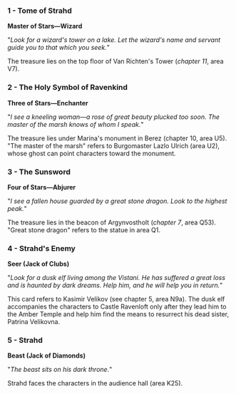 ### 1 - Tome of Strahd

**Master of Stars—Wizard**

"*Look for a wizard's tower on a lake. Let the wizard's name and servant guide you to that which you seek.*"

The treasure lies on the top floor of Van Richten's Tower (*chapter 11*, area V7).


### 2 - The Holy Symbol of Ravenkind

**Three of Stars—Enchanter**

"*I see a kneeling woman—a rose of great beauty plucked too soon. The master of the marsh knows of whom I speak.*"

The treasure lies under Marina's monument in Berez (chapter 10, area U5). "The master of the marsh" refers to Burgomaster Lazlo Ulrich (area U2), whose ghost can point characters toward the monument.


### 3 - The Sunsword

**Four of Stars—Abjurer**

"*I see a fallen house guarded by a great stone dragon. Look to the highest peak.*"

The treasure lies in the beacon of Argynvostholt (*chapter 7*, area Q53). "Great stone dragon" refers to the statue in area Q1.


### 4 - Strahd's Enemy


**Seer (Jack of Clubs)**

"*Look for a dusk elf living among the Vistani. He has suffered a great loss and is haunted by dark dreams. Help him, and he will help you in return.*"

This card refers to Kasimir Velikov (see chapter 5, area N9a). The dusk elf accompanies the characters to Castle Ravenloft only after they lead him to the Amber Temple and help him find the means to resurrect his dead sister, Patrina Velikovna.






### 5 - Strahd

**Beast (Jack of Diamonds)**

"*The beast sits on his dark throne.*"


Strahd faces the characters in the audience hall (area K25).



